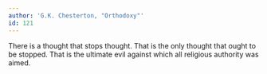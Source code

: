 ```yaml
---
author: 'G.K. Chesterton, "Orthodoxy"'
id: 121
---
```


There is a thought that stops thought. That is the only thought that ought to be stopped. That is the ultimate evil against which all religious authority was aimed.